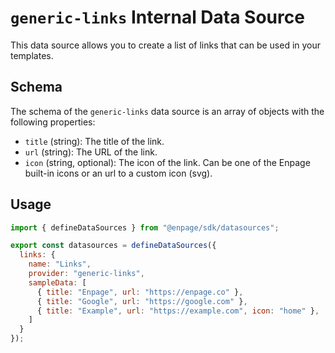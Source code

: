 # `generic-links` Internal Data Source

This data source allows you to create a list of links that can be used in your templates.

## Schema

The schema of the `generic-links` data source is an array of objects with the following properties:

- `title` (string): The title of the link.
- `url` (string): The URL of the link.
- `icon` (string, optional): The icon of the link. Can be one of the Enpage built-in icons or an url to a custom icon (svg).


## Usage

```javascript
import { defineDataSources } from "@enpage/sdk/datasources";

export const datasources = defineDataSources({
  links: {
    name: "Links",
    provider: "generic-links",
    sampleData: [
      { title: "Enpage", url: "https://enpage.co" },
      { title: "Google", url: "https://google.com" },
      { title: "Example", url: "https://example.com", icon: "home" },
    ]
  }
});
```
